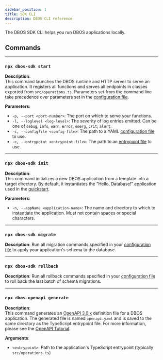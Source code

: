 ```yaml
---
sidebar_position: 1
title: SDK CLI
description: DBOS CLI reference
---
```


The DBOS SDK CLI helps you run DBOS applications locally.

## Commands

---

### `npx dbos-sdk start`

**Description:**  
This command launches the DBOS runtime and HTTP server to serve an application.
It registers all functions and serves all endpoints in classes exported from `src/operations.ts`.
Parameters set from the command line take precedence over parameters set in the [configuration file](./configuration).

**Parameters:**  
- `-p, --port <port-number>`: The port on which to serve your functions.
- `-l, --loglevel <log-level>`: The severity of log entries emitted. Can be one of `debug`, `info`, `warn`, `error`, `emerg`, `crit`, `alert`.
- `-c, --configfile <config-file>`: The path to a YAML [configuration file](./configuration) to use.
- `-e, --entrypoint <entrypoint-file>`: The path to an [entrypoint file](./configuration) to use.

---

### `npx dbos-sdk init`

**Description:**  
This command initializes a new DBOS application from a template into a target directory. By default, it instantiates the "Hello, Database!" application used in the [quickstart](../getting-started/quickstart).

**Parameters:**  
- `-n, --appName <application-name>`: The name and directory to which to instantiate the application. Must not contain spaces or special characters.

---

### `npx dbos-sdk migrate`

**Description:**
Run all migration commands specified in your [configuration file](./configuration) to apply your application's schema to the database.

---

### `npx dbos-sdk rollback`

**Description:**
Run all rollback commands specified in your [configuration file](./configuration) to roll back the last batch of schema migrations.

---

### `npx dbos-openapi generate`

**Description:**  
This command generates an [OpenAPI 3.0.x](https://www.openapis.org/) definition file for a DBOS application.
The generated file is named `openapi.yaml` and is saved to the same directory as the TypeScript entrypoint file.
For more information, please see the [OpenAPI Tutorial](../tutorials/openapi-tutorial.md).

**Arguments:**  
- `<entrypoint>`: Path to the application's TypeScript entrypoint (typically `src/operations.ts`)
